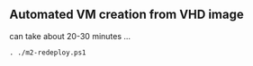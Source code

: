 ## Automated VM creation from VHD image

can take about 20-30 minutes ...

```
. ./m2-redeploy.ps1

```